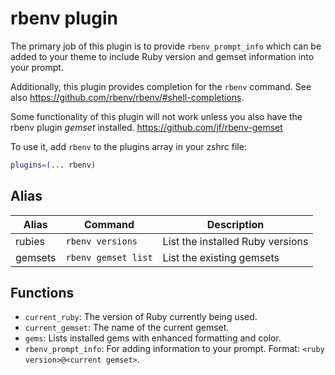 # rbenv plugin

The primary job of this plugin is to provide `rbenv_prompt_info` which can be added to your theme to include Ruby
version and gemset information into your prompt.

Additionally, this plugin provides completion for the `rbenv` command. See also <https://github.com/rbenv/rbenv/#shell-completions>.

Some functionality of this plugin will not work unless you also have the rbenv plugin *gemset* installed.
https://github.com/jf/rbenv-gemset

To use it, add `rbenv` to the plugins array in your zshrc file:
```zsh
plugins=(... rbenv)
```

## Alias

| Alias          | Command             | Description                      |
|----------------|---------------------|----------------------------------|
| rubies         | `rbenv versions`    | List the installed Ruby versions |
| gemsets        | `rbenv gemset list` | List the existing gemsets        |

## Functions

* `current_ruby`: The version of Ruby currently being used.
* `current_gemset`: The name of the current gemset.
* `gems`: Lists installed gems with enhanced formatting and color.
* `rbenv_prompt_info`: For adding information to your prompt. Format: `<ruby version>@<current gemset>`.
